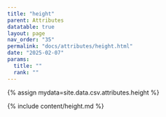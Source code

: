 ```yaml
---
title: "height"
parent: Attributes
datatable: true
layout: page
nav_order: "35"
permalink: "docs/attributes/height.html"
date: "2025-02-07"
params:
  title: ""
  rank: ""
---
```

{% assign mydata=site.data.csv.attributes.height %} 

{% include content/height.md %}
